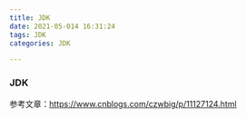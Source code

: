 ```yaml
---
title: JDK
date: 2021-05-014 16:31:24
tags: JDK
categories: JDK

---
```


### JDK

参考文章：https://www.cnblogs.com/czwbig/p/11127124.html